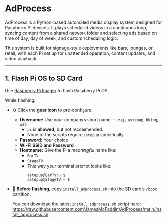 # AdProcess

AdProcess is a Python-based automated media display system designed for Raspberry Pi devices. It plays scheduled videos in a continuous loop, syncing content from a shared network folder and selecting ads based on time of day, day of week, and custom scheduling logic.

This system is built for signage-style deployments like bars, lounges, or retail, with each Pi set up for unattended operation, content updates, and video playback.

---

## 1. Flash Pi OS to SD Card

Use [Raspberry Pi Imager](https://www.raspberrypi.com/software/) to flash Raspberry Pi OS.

While flashing:

- ⚙️ Click the **gear icon** to pre-configure:
  - **Username:** Use your company’s short name — e.g., `astepup`, `bking`, `wab`
    - `pi` is **allowed**, but not recommended.
    - None of the scripts require `astepup` specifically.
  - **Password:** Your choice
  - **Wi-Fi SSID and Password**
  - **Hostname:** Give the Pi a *meaningful* name like:
    - `BarTV`
    - `StageTV`
    - This way your terminal prompt looks like:
      ```
      astepup@BarTV:~ $
      astepup@StageTV:~ $
      ```

- 📄 **Before flashing**, copy `install_adprocess.sh` into the SD card’s `/boot` partition.

  You can download the latest `install_adprocess.sh` script here:
  https://raw.githubusercontent.com/JamesMcFaddin/AdProcess/main/install_adprocess.sh
  

